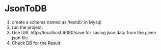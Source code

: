 # JsonToDB

1. create a schema named as 'testdb' in Mysql.
2. run the project.
3. Use URL http://localhost:9090/save for saving json data from the given json file.
4. Check DB for the Result
